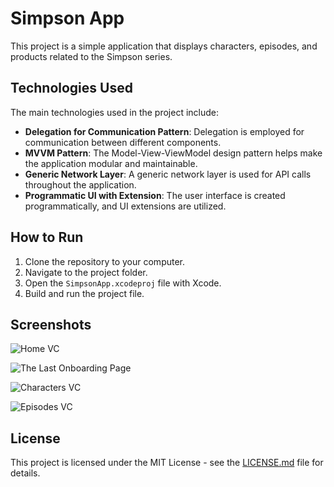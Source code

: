 # Simpson App

This project is a simple application that displays characters, episodes, and products related to the Simpson series.

## Technologies Used

The main technologies used in the project include:

- **Delegation for Communication Pattern**: Delegation is employed for communication between different components.
- **MVVM Pattern**: The Model-View-ViewModel design pattern helps make the application modular and maintainable.
- **Generic Network Layer**: A generic network layer is used for API calls throughout the application.
- **Programmatic UI with Extension**: The user interface is created programmatically, and UI extensions are utilized.

## How to Run

1. Clone the repository to your computer.
2. Navigate to the project folder.
3. Open the `SimpsonApp.xcodeproj` file with Xcode.
4. Build and run the project file.

## Screenshots

![Home VC](screenshots/"home.png")


![The Last Onboarding Page](screenshots/"onboardingtwo.png")


![Characters VC](screenshots/"charactervc.png")


![Episodes VC](screenshots/"episodesvc.png")



## License

This project is licensed under the MIT License - see the [LICENSE.md](LICENSE.md) file for details.
